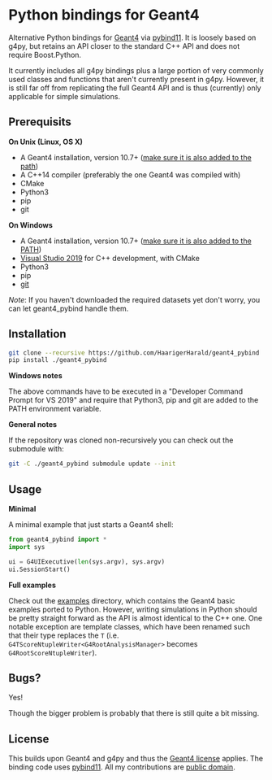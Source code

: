 # Python bindings for Geant4

Alternative Python bindings for [Geant4](https://geant4.web.cern.ch/) via [pybind11](https://github.com/pybind/pybind11). It is loosely based on g4py, but retains an API closer to the standard C++ API and does not require Boost.Python.

It currently includes all g4py bindings plus a large portion of very commonly used classes and functions that aren't currently present in g4py. However, it is still far off from replicating the full Geant4 API and is thus (currently) only applicable for simple simulations.

## Prerequisits

**On Unix (Linux, OS X)**

* A Geant4 installation, version 10.7+ ([make sure it is also added to the path](https://geant4-userdoc.web.cern.ch/UsersGuides/InstallationGuide/html/postinstall.html#required-environment-settings-on-unix))
* A C++14 compiler (preferably the one Geant4 was compiled with)
* CMake
* Python3
* pip
* git

**On Windows**

  * A Geant4 installation, version 10.7+ ([make sure it is also added to the PATH](https://geant4-userdoc.web.cern.ch/UsersGuides/InstallationGuide/html/postinstall.html#required-environment-settings-on-windows))
  * [Visual Studio 2019](https://visualstudio.microsoft.com/en/vs) for C++ development, with CMake
  * Python3
  * pip
  * [git](https://git-scm.com/download/win)

*Note*: If you haven't downloaded the required datasets yet don't worry, you can let geant4_pybind handle them.

## Installation

```bash
git clone --recursive https://github.com/HaarigerHarald/geant4_pybind
pip install ./geant4_pybind
```

**Windows notes**

The above commands have to be executed in a "Developer Command Prompt for VS 2019" and require that Python3, pip and git are added to the PATH environment variable.

**General notes**

If the repository was cloned non-recursively you can check out the submodule with:

```bash
git -C ./geant4_pybind submodule update --init
```

## Usage

**Minimal**

A minimal example that just starts a Geant4 shell:

```python
from geant4_pybind import *
import sys

ui = G4UIExecutive(len(sys.argv), sys.argv)
ui.SessionStart()
```

**Full examples**

Check out the [examples](examples) directory, which contains the Geant4 basic examples ported to Python. However, writing simulations in Python should be pretty straight forward as the API is almost identical to the C++ one. One notable exception are template classes, which have been renamed such that their type replaces the `T` (i.e. `G4TScoreNtupleWriter<G4RootAnalysisManager>` becomes `G4RootScoreNtupleWriter`).

## Bugs?

Yes!

Though the bigger problem is probably that there is still quite a bit missing.

## License

This builds upon Geant4 and g4py and thus the [Geant4 license](https://geant4.web.cern.ch/license/LICENSE.html) applies. The binding code uses [pybind11](https://github.com/pybind/pybind11/blob/master/LICENSE). All my contributions are [public domain](LICENSE).
